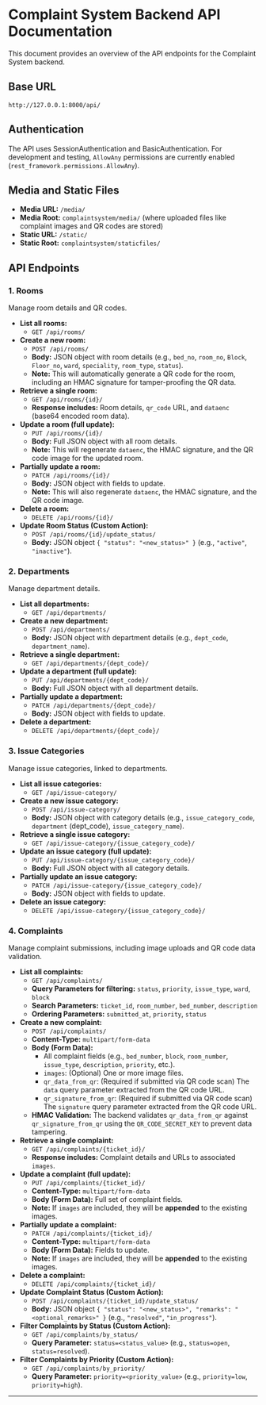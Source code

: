 # Complaint System Backend API Documentation

This document provides an overview of the API endpoints for the Complaint System backend.

## Base URL

`http://127.0.0.1:8000/api/`

## Authentication

The API uses SessionAuthentication and BasicAuthentication. For development and testing, `AllowAny` permissions are currently enabled (`rest_framework.permissions.AllowAny`).

## Media and Static Files

*   **Media URL:** `/media/`
*   **Media Root:** `complaintsystem/media/` (where uploaded files like complaint images and QR codes are stored)
*   **Static URL:** `/static/`
*   **Static Root:** `complaintsystem/staticfiles/`

## API Endpoints

### 1. Rooms

Manage room details and QR codes.

*   **List all rooms:**
    *   `GET /api/rooms/`
*   **Create a new room:**
    *   `POST /api/rooms/`
    *   **Body:** JSON object with room details (e.g., `bed_no`, `room_no`, `Block`, `Floor_no`, `ward`, `speciality`, `room_type`, `status`).
    *   **Note:** This will automatically generate a QR code for the room, including an HMAC signature for tamper-proofing the QR data.
*   **Retrieve a single room:**
    *   `GET /api/rooms/{id}/`
    *   **Response includes:** Room details, `qr_code` URL, and `dataenc` (base64 encoded room data).
*   **Update a room (full update):**
    *   `PUT /api/rooms/{id}/`
    *   **Body:** Full JSON object with all room details.
    *   **Note:** This will regenerate `dataenc`, the HMAC signature, and the QR code image for the updated room.
*   **Partially update a room:**
    *   `PATCH /api/rooms/{id}/`
    *   **Body:** JSON object with fields to update.
    *   **Note:** This will also regenerate `dataenc`, the HMAC signature, and the QR code image.
*   **Delete a room:**
    *   `DELETE /api/rooms/{id}/`
*   **Update Room Status (Custom Action):**
    *   `POST /api/rooms/{id}/update_status/`
    *   **Body:** JSON object `{ "status": "<new_status>" }` (e.g., `"active"`, `"inactive"`).

### 2. Departments

Manage department details.

*   **List all departments:**
    *   `GET /api/departments/`
*   **Create a new department:**
    *   `POST /api/departments/`
    *   **Body:** JSON object with department details (e.g., `dept_code`, `department_name`).
*   **Retrieve a single department:**
    *   `GET /api/departments/{dept_code}/`
*   **Update a department (full update):**
    *   `PUT /api/departments/{dept_code}/`
    *   **Body:** Full JSON object with all department details.
*   **Partially update a department:**
    *   `PATCH /api/departments/{dept_code}/`
    *   **Body:** JSON object with fields to update.
*   **Delete a department:**
    *   `DELETE /api/departments/{dept_code}/`

### 3. Issue Categories

Manage issue categories, linked to departments.

*   **List all issue categories:**
    *   `GET /api/issue-category/`
*   **Create a new issue category:**
    *   `POST /api/issue-category/`
    *   **Body:** JSON object with category details (e.g., `issue_category_code`, `department` (dept_code), `issue_category_name`).
*   **Retrieve a single issue category:**
    *   `GET /api/issue-category/{issue_category_code}/`
*   **Update an issue category (full update):**
    *   `PUT /api/issue-category/{issue_category_code}/`
    *   **Body:** Full JSON object with all category details.
*   **Partially update an issue category:**
    *   `PATCH /api/issue-category/{issue_category_code}/`
    *   **Body:** JSON object with fields to update.
*   **Delete an issue category:**
    *   `DELETE /api/issue-category/{issue_category_code}/`

### 4. Complaints

Manage complaint submissions, including image uploads and QR code data validation.

*   **List all complaints:**
    *   `GET /api/complaints/`
    *   **Query Parameters for filtering:** `status`, `priority`, `issue_type`, `ward`, `block`
    *   **Search Parameters:** `ticket_id`, `room_number`, `bed_number`, `description`
    *   **Ordering Parameters:** `submitted_at`, `priority`, `status`
*   **Create a new complaint:**
    *   `POST /api/complaints/`
    *   **Content-Type:** `multipart/form-data`
    *   **Body (Form Data):**
        *   All complaint fields (e.g., `bed_number`, `block`, `room_number`, `issue_type`, `description`, `priority`, etc.).
        *   `images`: (Optional) One or more image files.
        *   `qr_data_from_qr`: (Required if submitted via QR code scan) The `data` query parameter extracted from the QR code URL.
        *   `qr_signature_from_qr`: (Required if submitted via QR code scan) The `signature` query parameter extracted from the QR code URL.
    *   **HMAC Validation:** The backend validates `qr_data_from_qr` against `qr_signature_from_qr` using the `QR_CODE_SECRET_KEY` to prevent data tampering.
*   **Retrieve a single complaint:**
    *   `GET /api/complaints/{ticket_id}/`
    *   **Response includes:** Complaint details and URLs to associated `images`.
*   **Update a complaint (full update):**
    *   `PUT /api/complaints/{ticket_id}/`
    *   **Content-Type:** `multipart/form-data`
    *   **Body (Form Data):** Full set of complaint fields.
    *   **Note:** If `images` are included, they will be **appended** to the existing images.
*   **Partially update a complaint:**
    *   `PATCH /api/complaints/{ticket_id}/`
    *   **Content-Type:** `multipart/form-data`
    *   **Body (Form Data):** Fields to update.
    *   **Note:** If `images` are included, they will be **appended** to the existing images.
*   **Delete a complaint:**
    *   `DELETE /api/complaints/{ticket_id}/`
*   **Update Complaint Status (Custom Action):**
    *   `POST /api/complaints/{ticket_id}/update_status/`
    *   **Body:** JSON object `{ "status": "<new_status>", "remarks": "<optional_remarks>" }` (e.g., `"resolved"`, `"in_progress"`).
*   **Filter Complaints by Status (Custom Action):**
    *   `GET /api/complaints/by_status/`
    *   **Query Parameter:** `status=<status_value>` (e.g., `status=open`, `status=resolved`).
*   **Filter Complaints by Priority (Custom Action):**
    *   `GET /api/complaints/by_priority/`
    *   **Query Parameter:** `priority=<priority_value>` (e.g., `priority=low`, `priority=high`).

--- 